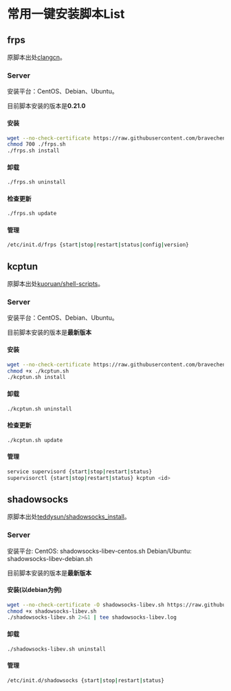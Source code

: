# 常用一键安装脚本List

## frps

原脚本出处[clangcn](https://github.com/clangcn/onekey-install-shell)。

### Server

安装平台：CentOS、Debian、Ubuntu。

目前脚本安装的版本是**0.21.0**

#### 安装

```Bash
wget --no-check-certificate https://raw.githubusercontent.com/bravecheng/ShellScriptList/master/frps/frps.sh -O ./frps.sh
chmod 700 ./frps.sh
./frps.sh install
```

#### 卸载
```Bash
./frps.sh uninstall
```
#### 检查更新
```Bash
./frps.sh update
```
#### 管理
```Bash
/etc/init.d/frps {start|stop|restart|status|config|version}
```

## kcptun

原脚本出处[kuoruan/shell-scripts](https://github.com/kuoruan/shell-scripts)。

### Server

安装平台：CentOS、Debian、Ubuntu。

目前脚本安装的版本是**最新版本**

#### 安装

```Bash
wget --no-check-certificate https://raw.githubusercontent.com/bravecheng/ShellScriptList/master/kcptun/kcptun.sh -O ./kcptun.sh
chmod +x ./kcptun.sh
./kcptun.sh install
```
#### 卸载
```Bash
./kcptun.sh uninstall
```
#### 检查更新
```Bash
./kcptun.sh update
```
#### 管理
```Bash
service supervisord {start|stop|restart|status}
supervisorctl {start|stop|restart|status} kcptun <id>
```

## shadowsocks

原脚本出处[teddysun/shadowsocks_install](https://github.com/teddysun/shadowsocks_install)。

### Server

安装平台:
CentOS: shadowsocks-libev-centos.sh
Debian/Ubuntu: shadowsocks-libev-debian.sh

目前脚本安装的版本是**最新版本**

#### 安装(以debian为例)

```Bash
wget --no-check-certificate -O shadowsocks-libev.sh https://raw.githubusercontent.com/bravecheng/ShellScriptList/master/shadowsocks/shadowsocks-libev-debian.sh
chmod +x shadowsocks-libev.sh
./shadowsocks-libev.sh 2>&1 | tee shadowsocks-libev.log
```
#### 卸载
```Bash
./shadowsocks-libev.sh uninstall
```

#### 管理
```Bash
/etc/init.d/shadowsocks {start|stop|restart|status}
```